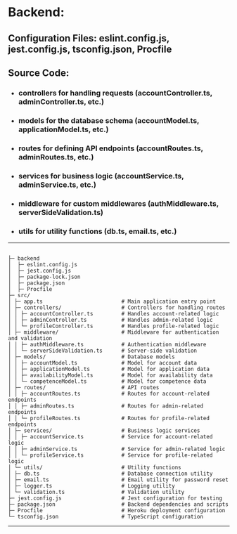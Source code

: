 # Backend:
## Configuration Files: eslint.config.js, jest.config.js, tsconfig.json, Procfile
## Source Code:
- ### controllers for handling requests (accountController.ts, adminController.ts, etc.)
- ### models for the database schema (accountModel.ts, applicationModel.ts, etc.)
- ### routes for defining API endpoints (accountRoutes.ts, adminRoutes.ts, etc.)
- ### services for business logic (accountService.ts, adminService.ts, etc.)
- ### middleware for custom middlewares (authMiddleware.ts, serverSideValidation.ts)
- ### utils for utility functions (db.ts, email.ts, etc.)

---
```

├─ backend
│  ├─ eslint.config.js
│  ├─ jest.config.js
│  ├─ package-lock.json
│  ├─ package.json
│  ├─ Procfile
├─ src/
│ ├─ app.ts                         # Main application entry point
│ ├─ controllers/                   # Controllers for handling routes
│ │ ├─ accountController.ts         # Handles account-related logic
│ │ ├─ adminController.ts           # Handles admin-related logic
│ │ └─ profileController.ts         # Handles profile-related logic
│ ├─ middleware/                    # Middleware for authentication and validation
│ │ ├─ authMiddleware.ts            # Authentication middleware
│ │ └─ serverSideValidation.ts      # Server-side validation
│ ├─ models/                        # Database models
│ │ ├─ accountModel.ts              # Model for account data
│ │ ├─ applicationModel.ts          # Model for application data
│ │ ├─ availabilityModel.ts         # Model for availability data
│ │ └─ competenceModel.ts           # Model for competence data
│ ├─ routes/                        # API routes
│ │ ├─ accountRoutes.ts             # Routes for account-related endpoints
│ │ ├─ adminRoutes.ts               # Routes for admin-related endpoints
│ │ └─ profileRoutes.ts             # Routes for profile-related endpoints
│ ├─ services/                      # Business logic services
│ │ ├─ accountService.ts            # Service for account-related logic
│ │ ├─ adminService.ts              # Service for admin-related logic
│ │ └─ profileService.ts            # Service for profile-related logic
│ └─ utils/                         # Utility functions
│ ├─ db.ts                          # Database connection utility
│ ├─ email.ts                       # Email utility for password reset
│ ├─ logger.ts                      # Logging utility
│ └─ validation.ts                  # Validation utility
├─ jest.config.js                   # Jest configuration for testing
├─ package.json                     # Backend dependencies and scripts
├─ Procfile                         # Heroku deployment configuration
└─ tsconfig.json                    # TypeScript configuration

```

---
